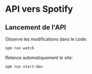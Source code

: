 # API vers Spotify

## Lancement de l'API
Observe les modifications dans le code:
```bash
npm run watch
```

Relance automatiquement le site:
```bash
npm run start:dev
```